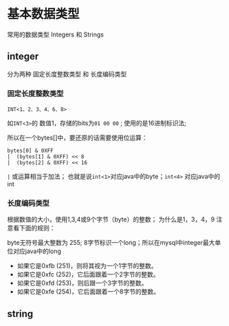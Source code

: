 # 基本数据类型
常用的数据类型 Integers 和 Strings

## integer
分为两种 固定长度整数类型 和 长度编码类型

### 固定长度整数类型
```
INT<1、2、3、4、6、8>  
```
如`INT<3>`的 数值1，存储的bits为`01 00 00` ; 使用的是16进制标识法;

所以在一个bytes[]中，要还原的话需要使用位运算：

```
bytes[0] & 0XFF  
|  (bytes[1] & 0XFF) << 8
|  (bytes[2] & 0XFF) << 16
```

 `|` 或运算相当于加法； 也就是说`int<1>`对应java中的byte；`int<4>` 对应java中的 int


### 长度编码类型
根据数值的大小，使用1,3,4或9个字节（byte）的整数； 为什么是1，3，4，9 注意看下面的规则：

byte无符号最大整数为 255; 8字节标识一个long；所以在mysql中integer最大单位对应java中的long

* 如果它是0xfb (251)，则将其视为一个1字节的整数。
* 如果它是0xfc (252)，它后面跟着一个2字节的整数。
* 如果它是0xfd (253)，则后跟一个3字节的整数。
* 如果它是0xfe (254)，它后面跟着一个8字节的整数。

## string